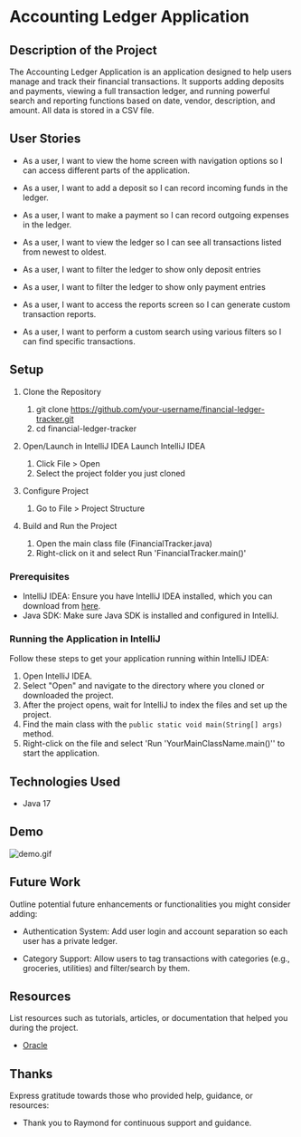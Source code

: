 # Accounting Ledger Application

## Description of the Project

The Accounting Ledger Application is an application designed to help users manage and track their financial transactions. 
It supports adding deposits and payments, viewing a full transaction ledger, and running powerful search and reporting functions based on date, vendor, description, and amount. 
All data is stored in a CSV file.


## User Stories

- As a user, I want to view the home screen with navigation options so I can access different parts of the application.

- As a user, I want to add a deposit so I can record incoming funds in the ledger.

- As a user, I want to make a payment so I can record outgoing expenses in the ledger.

- As a user, I want to view the ledger so I can see all transactions listed from newest to oldest.

- As a user, I want to filter the ledger to show only deposit entries 

- As a user, I want to filter the ledger to show only payment entries

- As a user, I want to access the reports screen so I can generate custom transaction reports.

- As a user, I want to perform a custom search using various filters so I can find specific transactions.
## Setup

1. Clone the Repository
    1. git clone https://github.com/your-username/financial-ledger-tracker.git
    2. cd financial-ledger-tracker
   

2. Open/Launch in IntelliJ IDEA
   Launch IntelliJ IDEA
    1. Click File > Open
   2. Select the project folder you just cloned


3. Configure Project
   1. Go to File > Project Structure


4. Build and Run the Project
   1. Open the main class file (FinancialTracker.java)
   2. Right-click on it and select Run 'FinancialTracker.main()'


### Prerequisites

- IntelliJ IDEA: Ensure you have IntelliJ IDEA installed, which you can download from [here](https://www.jetbrains.com/idea/download/).
- Java SDK: Make sure Java SDK is installed and configured in IntelliJ.

### Running the Application in IntelliJ

Follow these steps to get your application running within IntelliJ IDEA:

1. Open IntelliJ IDEA.
2. Select "Open" and navigate to the directory where you cloned or downloaded the project.
3. After the project opens, wait for IntelliJ to index the files and set up the project.
4. Find the main class with the `public static void main(String[] args)` method.
5. Right-click on the file and select 'Run 'YourMainClassName.main()'' to start the application.

## Technologies Used

- Java 17

## Demo

![demo.gif](demo.gif)

## Future Work

Outline potential future enhancements or functionalities you might consider adding:

- Authentication System: Add user login and account separation so each user has a private ledger.

- Category Support: Allow users to tag transactions with categories (e.g., groceries, utilities) and filter/search by them.

## Resources

List resources such as tutorials, articles, or documentation that helped you during the project.

- [Oracle](https://docs.oracle.com/javase/8/docs/api/java/time/LocalDate.html)


## Thanks

Express gratitude towards those who provided help, guidance, or resources:

- Thank you to Raymond for continuous support and guidance.

 
